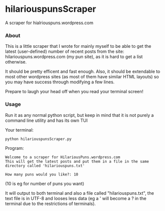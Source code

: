 # hilariouspunsScraper
A scraper for hialriouspuns.wordpress.com

### About
This is a little scraper that I wrote for mainly myself to be able to get the latest (user-defined) number of recent posts from the site: hilariouspuns.wordpress.com (my pun site), as it is hard to get a list otherwise.

It should be pretty efficent and fast enough. Also, it should be extendable to most other wordpress sites (as most of them have similar HTML layouts) so you may have success through modifying a few lines.

Prepare to laugh your head off when you read your terminal screen! 

### Usage

Run it as any normal python script, but keep in mind that it is not purely a command line utility and has its own TUI

Your terminal:
```bash
python hilariouspunsScraper.py
```
Program:
```text
Welcome to a scraper for HilariousPuns.wordpress.com
This will get the latest posts and put them in a file in the same directory called 'hilariouspuns.txt'

How many puns would you like?: 10
```
(10 is eg for number of puns you want)


It will output to both terminal and also a file called "hilariouspuns.txt", the text file is in UTF-8 and looses less data (eg a ' will become a ? in the terminal due to the restrictions of terminals).
